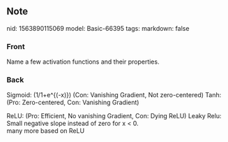 ## Note
nid: 1563890115069
model: Basic-66395
tags: 
markdown: false

### Front
Name a few activation functions and their properties.

### Back
Sigmoid: \(1/1+e^{(-x)}\) (Con: Vanishing Gradient, Not zero-centered) 
Tanh: (Pro: Zero-centered, Con: Vanishing Gradient)<div>ReLU: (Pro: Efficient, No vanishing Gradient, Con: Dying ReLU) 
Leaky Relu: Small negative slope instead of zero for x < 0. </div><div>many more based on ReLU </div>
